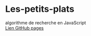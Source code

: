 # Les-petits-plats
algorithme de recherche en JavaScript  
[Lien GitHub pages](https://fabien-t.github.io/Les-petits-plats/public/)
